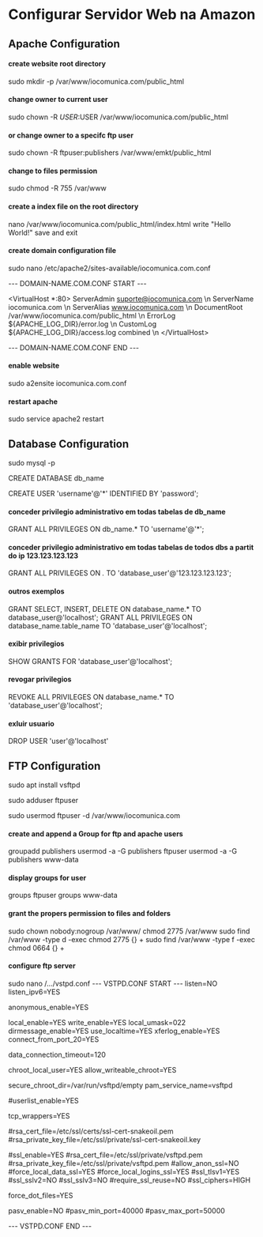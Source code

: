 # Configurar Servidor Web na Amazon

## Apache Configuration

#### create website root directory
sudo mkdir -p /var/www/iocomunica.com/public_html

#### change owner to current user
sudo chown -R $USER:$USER /var/www/iocomunica.com/public_html

#### or change owner to a specifc ftp user
sudo chown -R ftpuser:publishers /var/www/emkt/public_html

#### change to files permission
sudo chmod -R 755 /var/www

#### create a index file on the root directory
nano /var/www/iocomunica.com/public_html/index.html
write "Hello World!" save and exit
  
#### create domain configuration file
sudo nano /etc/apache2/sites-available/iocomunica.com.conf

--- DOMAIN-NAME.COM.CONF START ---

\<VirtualHost *:80>
ServerAdmin suporte@iocomunica.com \n
ServerName iocomunica.com \n
ServerAlias www.iocomunica.com \n
DocumentRoot /var/www/iocomunica.com/public_html \n
ErrorLog ${APACHE_LOG_DIR}/error.log \n
CustomLog ${APACHE_LOG_DIR}/access.log combined \n
\</VirtualHost>

--- DOMAIN-NAME.COM.CONF END ---


#### enable website 
sudo a2ensite iocomunica.com.conf

#### restart apache
sudo service apache2 restart



## Database Configuration

sudo mysql -p

CREATE DATABASE db_name

CREATE USER 'username'@'*' IDENTIFIED BY 'password';

#### conceder privilegio administrativo em todas tabelas de db_name
GRANT ALL PRIVILEGES ON db_name.* TO 'username'@'*';

#### conceder privilegio administrativo em todas tabelas de todos dbs a partit do ip 123.123.123.123
GRANT ALL PRIVILEGES ON *.* TO 'database_user'@'123.123.123.123';

#### outros exemplos
GRANT SELECT, INSERT, DELETE ON database_name.* TO database_user@'localhost';
GRANT ALL PRIVILEGES ON database_name.table_name TO 'database_user'@'localhost';

#### exibir privilegios
SHOW GRANTS FOR 'database_user'@'localhost';

#### revogar privilegios
REVOKE ALL PRIVILEGES ON database_name.* TO 'database_user'@'localhost';

#### exluir usuario
DROP USER 'user'@'localhost'


## FTP Configuration

sudo apt install vsftpd

sudo adduser ftpuser

sudo usermod ftpuser -d /var/www/iocomunica.com 


#### create and append a Group for ftp and apache users
groupadd publishers 
usermod -a -G publishers ftpuser
usermod -a -G publishers www-data

#### display groups for user
groups ftpuser
groups www-data



#### grant the propers permission to files and folders
sudo chown nobody:nogroup /var/www/
chmod 2775 /var/www
sudo find /var/www -type d -exec chmod 2775 {} +
sudo find /var/www -type f -exec chmod 0664 {} +


#### configure ftp server
sudo nano /.../vstpd.conf
--- VSTPD.CONF START ---
listen=NO
listen_ipv6=YES

anonymous_enable=YES

local_enable=YES
write_enable=YES
local_umask=022
dirmessage_enable=YES
use_localtime=YES
xferlog_enable=YES
connect_from_port_20=YES

data_connection_timeout=120

chroot_local_user=YES
allow_writeable_chroot=YES


secure_chroot_dir=/var/run/vsftpd/empty
pam_service_name=vsftpd

#userlist_enable=YES

tcp_wrappers=YES

#rsa_cert_file=/etc/ssl/certs/ssl-cert-snakeoil.pem
#rsa_private_key_file=/etc/ssl/private/ssl-cert-snakeoil.key

#ssl_enable=YES
#rsa_cert_file=/etc/ssl/private/vsftpd.pem
#rsa_private_key_file=/etc/ssl/private/vsftpd.pem
#allow_anon_ssl=NO
#force_local_data_ssl=YES
#force_local_logins_ssl=YES
#ssl_tlsv1=YES
#ssl_sslv2=NO
#ssl_sslv3=NO
#require_ssl_reuse=NO
#ssl_ciphers=HIGH

force_dot_files=YES

pasv_enable=NO
#pasv_min_port=40000
#pasv_max_port=50000

--- VSTPD.CONF END ---
